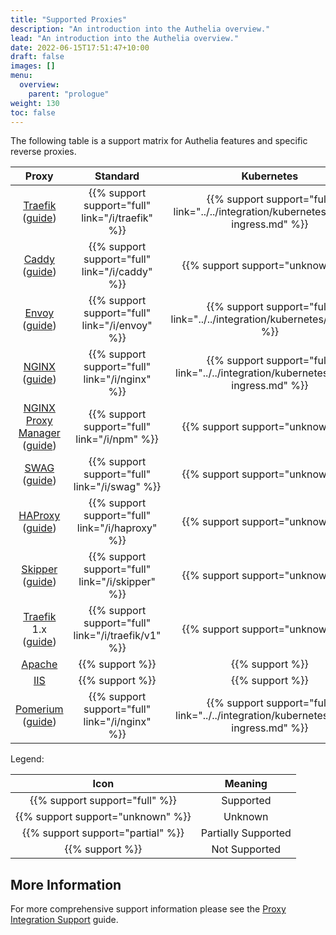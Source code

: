 ```yaml
---
title: "Supported Proxies"
description: "An introduction into the Authelia overview."
lead: "An introduction into the Authelia overview."
date: 2022-06-15T17:51:47+10:00
draft: false
images: []
menu:
  overview:
    parent: "prologue"
weight: 130
toc: false
---
```


The following table is a support matrix for Authelia features and specific reverse proxies.

|                  Proxy                  |                                               Standard                                      |                                             Kubernetes                                |              XHR Redirect         |           Request Method          |
|:---------------------------------------:|:-------------------------------------------------------------------------------------------:|:-------------------------------------------------------------------------------------:|:---------------------------------:|:---------------------------------:|
|     [Traefik] ([guide](/i/traefik))     |                      {{% support support="full" link="/i/traefik" %}}                       | {{% support support="full" link="../../integration/kubernetes/traefik-ingress.md" %}} |  {{% support support="full" %}}   |  {{% support support="full" %}}   |
|       [Caddy] ([guide](/i/caddy))       |                       {{% support support="full" link="/i/caddy" %}}                        |                           {{% support support="unknown" %}}                           |  {{% support support="full" %}}   |  {{% support support="full" %}}   |
|       [Envoy] ([guide](/i/envoy))       |                       {{% support support="full" link="/i/envoy" %}}                        |      {{% support support="full" link="../../integration/kubernetes/istio.md" %}}      | {{% support support="unknown" %}} |  {{% support support="full" %}}   |
|       [NGINX] ([guide](/i/nginx))       |                       {{% support support="full" link="/i/nginx" %}}                        |  {{% support support="full" link="../../integration/kubernetes/nginx-ingress.md" %}}  |          {{% support %}}          |  {{% support support="full" %}}   |
| [NGINX Proxy Manager] ([guide](/i/npm)) |                        {{% support support="full" link="/i/npm" %}}                         |                           {{% support support="unknown" %}}                           |          {{% support %}}          |  {{% support support="full" %}}   |
|        [SWAG] ([guide](/i/swag))        |                        {{% support support="full" link="/i/swag" %}}                        |                           {{% support support="unknown" %}}                           |          {{% support %}}          |  {{% support support="full" %}}   |
|     [HAProxy] ([guide](/i/haproxy))     |                      {{% support support="full" link="/i/haproxy" %}}                       |                           {{% support support="unknown" %}}                           | {{% support support="unknown" %}} |  {{% support support="full" %}}   |
|     [Skipper] ([guide](/i/skipper))     |                      {{% support support="full" link="/i/skipper" %}}                       |                           {{% support support="unknown" %}}                           | {{% support support="unknown" %}} | {{% support support="unknown" %}} |
| [Traefik] 1.x ([guide](/i/traefik/v1))  |                     {{% support support="full" link="/i/traefik/v1" %}}                     |                           {{% support support="unknown" %}}                           |  {{% support support="full" %}}   |  {{% support support="full" %}}   |
|                [Apache]                 |                                       {{% support %}}                                       |                                    {{% support %}}                                    |          {{% support %}}          |          {{% support %}}          |
|                  [IIS]                  |                                       {{% support %}}                                       |                                    {{% support %}}                                    |          {{% support %}}          |          {{% support %}}          |
|       [Pomerium] ([guide](/i/pomerium))       |                       {{% support support="full" link="/i/nginx" %}}                        |  {{% support support="full" link="../../integration/kubernetes/nginx-ingress.md" %}}  |          {{% support %}}          |  {{% support support="full" %}}   |

Legend:

|                Icon                |       Meaning       |
|:----------------------------------:|:-------------------:|
|   {{% support support="full" %}}   |      Supported      |
| {{% support support="unknown" %}}  |       Unknown       |
| {{% support support="partial" %}}  | Partially Supported |
|          {{% support %}}           |    Not Supported    |

## More Information

For more comprehensive support information please see the
[Proxy Integration Support](../../integration/proxies/support.md) guide.

[NGINX]: https://www.nginx.com/
[NGINX Proxy Manager]: https://nginxproxymanager.com/
[SWAG]: https://docs.linuxserver.io/general/swag
[Traefik]: https://traefik.io/
[Caddy]: https://caddyserver.com/
[HAProxy]: https://www.haproxy.com/
[Envoy]: https://www.envoyproxy.io/
[Skipper]: https://opensource.zalando.com/skipper/
[Caddy]: https://caddyserver.com/
[Apache]: https://httpd.apache.org/
[IIS]: https://www.iis.net/
[Pomerium]: https://www.pomerium.com/
